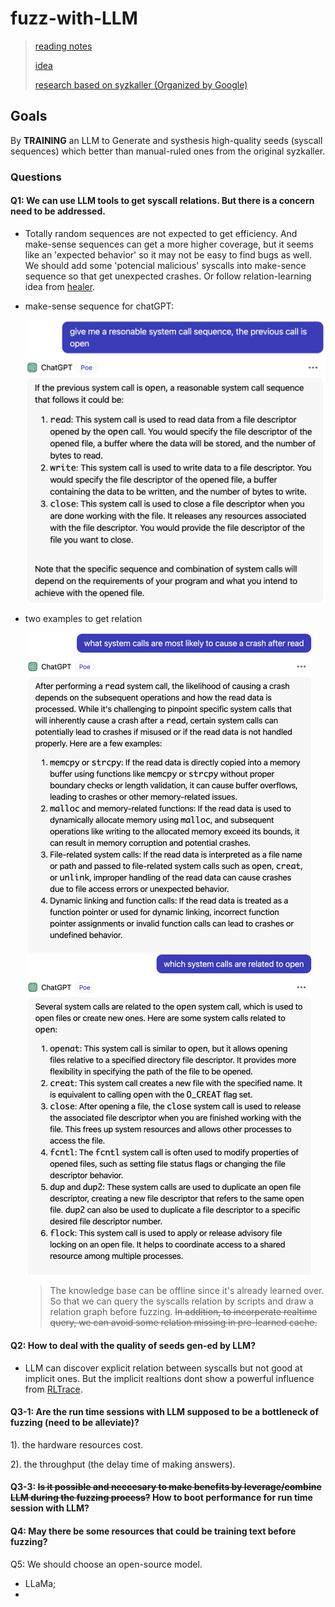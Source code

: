 # fuzz-with-LLM

> [reading notes](https://github.com/AmoyCherry/fuzz-with-LLM/blob/main/notes/reading.md)
>
> [idea](https://github.com/AmoyCherry/fuzz-with-LLM/blob/main/notes/idea.md)
>
> [research based on syzkaller (Organized by Google)](https://github.com/google/syzkaller/blob/master/docs/research.md)

## Goals

By **TRAINING** an LLM to Generate and systhesis high-quality seeds (syscall sequences) which better than manual-ruled ones from the original syzkaller.

### Questions

#### Q1: We can use LLM tools to get syscall relations. But there is a concern need to be addressed.

- Totally random sequences are not expected to get efficiency. And make-sense sequences can get a more higher coverage, but it seems like an 'expected behavior' so it may not be easy to find bugs as well. We should add some 'potencial malicious' syscalls into make-sence sequence so that get unexpected crashes. Or follow relation-learning idea from [healer](https://github.com/AmoyCherry/fuzz-with-LLM/blob/main/notes/reading.md#healer---sosp-2021).

- make-sense sequence for chatGPT:

  <img src="./documents/assets/gpt-1.png" alt="img" style="zoom: 50%;" />

- two examples to get relation

  <img src="./documents/assets/gpt-2.png" alt="img" style="zoom: 50%;" />

  <img src="./documents/assets/gpt-3.png" alt="img" style="zoom: 50%;" />

  

  > The knowledge base can be offline since it's already learned over. So that we can query the syscalls relation by scripts and draw a relation graph before fuzzing. ~~In addition, to incorperate realtime query, we can avoid some relation missing in pre-learned cache.~~



#### Q2: How to deal with the quality of seeds gen-ed by LLM?

- LLM can discover explicit relation between syscalls but not good at implicit ones. But the implicit realtions dont show a powerful influence from [RLTrace](https://github.com/AmoyCherry/fuzz-with-LLM/blob/main/notes/reading.md#rltrace-synthesizing-high-quality-system-call-traces-for-os-fuzz-testing---isc-2023).



#### Q3-1: Are the run time sessions with LLM supposed to be a bottleneck of fuzzing (need to be alleviate)? 

1). the hardware resources cost.  

2). the throughput (the delay time of making answers).



#### Q3-3: ~~Is it possible and neccesary to make benefits by leverage/combine LLM during the fuzzing process?~~ How to boot performance for run time session with LLM?



#### Q4: May there be some resources that could be training text before fuzzing?



Q5: We should choose an open-source model.

- LLaMa;
- 

